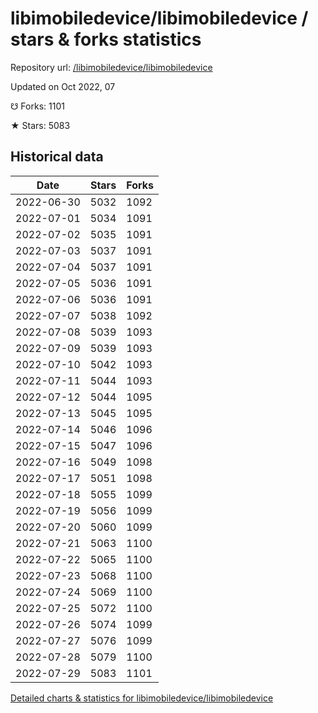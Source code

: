 # libimobiledevice/libimobiledevice / stars & forks statistics

Repository url: [/libimobiledevice/libimobiledevice](https://github.com/libimobiledevice/libimobiledevice)

Updated on Oct 2022, 07

☋ Forks: 1101

★ Stars: 5083

## Historical data
| Date | Stars | Forks |
|------|-------|-------|
| 2022-06-30 | 5032 | 1092 | 
| 2022-07-01 | 5034 | 1091 | 
| 2022-07-02 | 5035 | 1091 | 
| 2022-07-03 | 5037 | 1091 | 
| 2022-07-04 | 5037 | 1091 | 
| 2022-07-05 | 5036 | 1091 | 
| 2022-07-06 | 5036 | 1091 | 
| 2022-07-07 | 5038 | 1092 | 
| 2022-07-08 | 5039 | 1093 | 
| 2022-07-09 | 5039 | 1093 | 
| 2022-07-10 | 5042 | 1093 | 
| 2022-07-11 | 5044 | 1093 | 
| 2022-07-12 | 5044 | 1095 | 
| 2022-07-13 | 5045 | 1095 | 
| 2022-07-14 | 5046 | 1096 | 
| 2022-07-15 | 5047 | 1096 | 
| 2022-07-16 | 5049 | 1098 | 
| 2022-07-17 | 5051 | 1098 | 
| 2022-07-18 | 5055 | 1099 | 
| 2022-07-19 | 5056 | 1099 | 
| 2022-07-20 | 5060 | 1099 | 
| 2022-07-21 | 5063 | 1100 | 
| 2022-07-22 | 5065 | 1100 | 
| 2022-07-23 | 5068 | 1100 | 
| 2022-07-24 | 5069 | 1100 | 
| 2022-07-25 | 5072 | 1100 | 
| 2022-07-26 | 5074 | 1099 | 
| 2022-07-27 | 5076 | 1099 | 
| 2022-07-28 | 5079 | 1100 | 
| 2022-07-29 | 5083 | 1101 | 


[Detailed charts & statistics for libimobiledevice/libimobiledevice](https://reviewgithub.com/rep/libimobiledevice/libimobiledevice)
